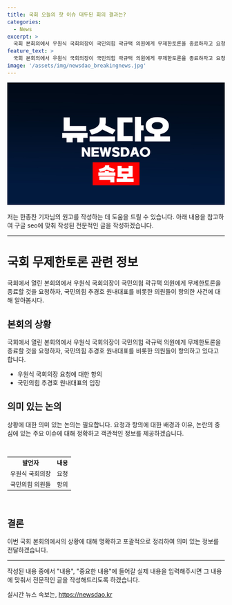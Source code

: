 ```yaml
---
title: 국회 오늘의 핫 이슈 대두된 회의 결과는?
categories:
  - News
excerpt: >
  국회 본회의에서 우원식 국회의장이 국민의힘 곽규택 의원에게 무제한토론을 종료하자고 요청하자, 국민의힘 추경호 원내대표를 비롯한 의원들이 항의하고 있다.
feature_text: >
  국회 본회의에서 우원식 국회의장이 국민의힘 곽규택 의원에게 무제한토론을 종료하자고 요청하자, 국민의힘 추경호 원내대표를 비롯한 의원들이 항의하고 있다.
image: '/assets/img/newsdao_breakingnews.jpg'
---
```


<p><img src="/assets/img/newsdao_breakingnews.jpg" alt="firstkoreanews 속보" /></p>

<p>저는 한종찬 기자님의 원고를 작성하는 데 도움을 드릴 수 있습니다. 아래 내용을 참고하여 구글 seo에 맞춰 작성된 전문적인 글을 작성하겠습니다.</p>

<hr />

<h1>국회 무제한토론 관련 정보</h1>

<p>국회에서 열린 본회의에서 우원식 국회의장이 국민의힘 곽규택 의원에게 무제한토론을 종료할 것을 요청하자, 국민의힘 추경호 원내대표를 비롯한 의원들이 항의한 사건에 대해 알아봅시다.</p>

<h2 data-ke-size="size26">본회의 상황</h2>

<p>국회에서 열린 본회의에서 우원식 국회의장이 국민의힘 곽규택 의원에게 무제한토론을 종료할 것을 요청하자, 국민의힘 추경호 원내대표를 비롯한 의원들이 항의하고 있다고 합니다.</p>

<ul>
  <li>우원식 국회의장 요청에 대한 항의</li>
  <li>국민의힘 추경호 원내대표의 입장</li>
</ul>

<h2 data-ke-size="size26">의미 있는 논의</h2>

<p>상황에 대한 의미 있는 논의는 필요합니다. 요청과 항의에 대한 배경과 이유, 논란의 중심에 있는 주요 이슈에 대해 정확하고 객관적인 정보를 제공하겠습니다.</p>

<p data-ke-size="size16">&nbsp;</p>

<table>
  <tbody>
    <tr>
      <td style="text-align: center; height: 17px;"><b>발언자</b></td>
      <td style="text-align: center; height: 17px;"><b>내용</b></td>
    </tr>
    <tr>
      <td style="text-align: center; height: 17px;">우원식 국회의장</td>
      <td style="text-align: center; height: 17px;">요청</td>
    </tr>
    <tr>
      <td style="text-align: center; height: 17px;">국민의힘 의원들</td>
      <td style="text-align: center; height: 17px;">항의</td>
    </tr>
  </tbody>
</table>

<p data-ke-size="size16">&nbsp;</p>

<h2 data-ke-size="size26">결론</h2>

<p>이번 국회 본회의에서의 상황에 대해 명확하고 포괄적으로 정리하여 의미 있는 정보를 전달하겠습니다.</p>

<hr />

<p>작성된 내용 중에서 "내용", "중요한 내용"에 들어갈 실제 내용을 입력해주시면 그 내용에 맞춰서 전문적인 글을 작성해드리도록 하겠습니다.</p>
실시간 뉴스 속보는, <a href="https://newsdao.kr" rel="dofollow">https://newsdao.kr</a>


